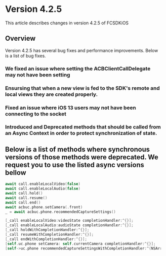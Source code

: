 # Version 4.2.5

This article describes changes in version 4.2.5 of FCSDKiOS

## Overview

Version 4.2.5 has several bug fixes and performance improvements. Below is a list of bug fixes.

### We fixed an issue where setting the ACBClientCallDelegate may not have been setting

### Ensursing that when a new view is fed to the SDK's remote and local views they are created properly.

### Fixed an issue where iOS 13 users may not have been connecting to the socket

### Introduced and Deprecated methods that should be called from an Async Context in order to protect synchronization of state.

## Below is a list of methods where synchronous versions of those methods were deprecated. We request you to use the listed async versions bellow

```swift
await call.enableLocalVideo(false)
await call.enableLocalAudio(false)
await call.hold()
await call.resume()
await call.end()
await acbuc.phone.setCamera(.front)
_ = await acbuc.phone.recommendedCaptureSettings()
```

```objective-c
[_call enableLocalVideo:videoState completionHandler:^{}];
[_call enableLocalAudio:audioState completionHandler:^{}];
[_call holdWithCompletionHandler:^{}];
[_call resumeWithCompletionHandler:^{}];
[_call endWithCompletionHandler:^{}];
[self.uc.phone setCamera: self.currentCamera completionHandler:^{}];
[self->uc.phone recommendedCaptureSettingsWithCompletionHandler:^(NSArray<ACBVideoCaptureSetting*>* recCaptureSettings) {}];
```

